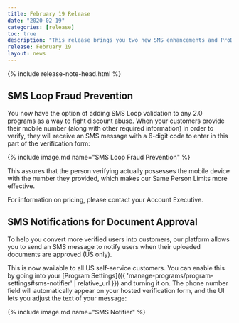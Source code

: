```yaml
---
title: February 19 Release
date: "2020-02-19"
categories: [release]
toc: true
description: "This release brings you two new SMS enhancements and ProDeal membership support."
release: February 19
layout: news
---
```


{% include release-note-head.html %}


## SMS Loop Fraud Prevention

You now have the option of adding SMS Loop validation to any 2.0 programs as a way to fight discount abuse. When your customers provide their mobile number (along with other required information) in order to verify, they will receive an SMS message with a 6-digit code to enter in this part of the verification form:

{% include image.md name="SMS Loop Fraud Prevention" %}

This assures that the person verifying actually possesses the mobile device with the number they provided, which makes our Same Person Limits more effective.

For information on pricing, please contact your Account Executive.

## SMS Notifications for Document Approval

To help you convert more verified users into customers, our platform allows you to send an SMS message to notify users when their uploaded documents are approved (US only).

This is now available to all US self-service customers. You can enable this by going into your [Program Settings]({{ 'manage-programs/program-settings#sms-notifier' | relative_url }}) and turning it on. The phone number field will automatically appear on your hosted verification form, and the UI lets you adjust the text of your message:

{% include image.md name="SMS Notifier" %}

